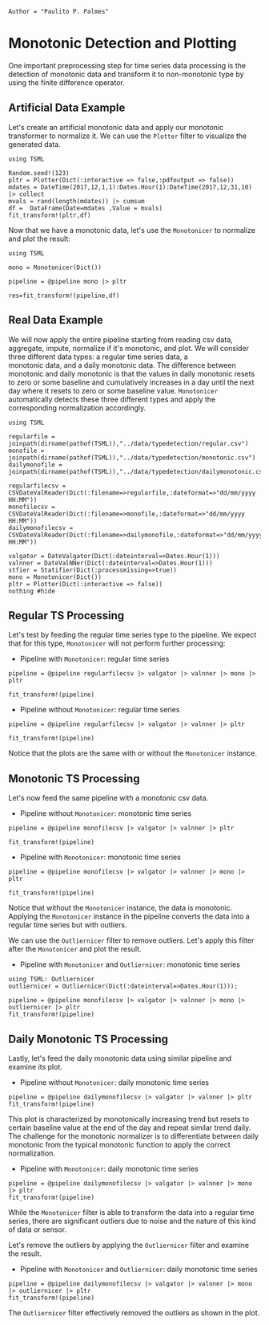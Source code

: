 ```@meta
Author = "Paulito P. Palmes"
```

# Monotonic Detection and Plotting

One important preprocessing step for time series data processing is the detection 
of monotonic data and transform it to non-monotonic type by using the finite difference
operator.

## Artificial Data Example

Let's create an artificial monotonic data and apply our monotonic transformer to normalize it.
We can use the `Plotter` filter to visualize the generated data.

```@example mono
using TSML

Random.seed!(123)
pltr = Plotter(Dict(:interactive => false,:pdfoutput => false))
mdates = DateTime(2017,12,1,1):Dates.Hour(1):DateTime(2017,12,31,10) |> collect
mvals = rand(length(mdates)) |> cumsum
df =  DataFrame(Date=mdates ,Value = mvals)
fit_transform!(pltr,df)
```

Now that we have a monotonic data, let's use the `Monotonicer` to normalize and plot the result:

```@example mono
using TSML

mono = Monotonicer(Dict())

pipeline = @pipeline mono |> pltr

res=fit_transform!(pipeline,df)
```

## Real Data Example

We will now apply the entire pipeline 
starting from reading csv data, aggregate, impute, normalize
if it's monotonic, and plot. We will consider three 
different data types: a regular time series data, a  
monotonic data, and a daily monotonic data. The difference between  
monotonic and daily monotonic is that the values in daily monotonic resets to 
zero or some baseline and cumulatively increases in a day until the 
next day where it resets to zero or some baseline value. `Monotonicer`
automatically detects these three different types and apply the corresponding
normalization accordingly.

```@example mono
using TSML

regularfile = joinpath(dirname(pathof(TSML)),"../data/typedetection/regular.csv")
monofile = joinpath(dirname(pathof(TSML)),"../data/typedetection/monotonic.csv")
dailymonofile = joinpath(dirname(pathof(TSML)),"../data/typedetection/dailymonotonic.csv")

regularfilecsv = CSVDateValReader(Dict(:filename=>regularfile,:dateformat=>"dd/mm/yyyy HH:MM"))
monofilecsv = CSVDateValReader(Dict(:filename=>monofile,:dateformat=>"dd/mm/yyyy HH:MM"))
dailymonofilecsv = CSVDateValReader(Dict(:filename=>dailymonofile,:dateformat=>"dd/mm/yyyy HH:MM"))

valgator = DateValgator(Dict(:dateinterval=>Dates.Hour(1)))
valnner = DateValNNer(Dict(:dateinterval=>Dates.Hour(1)))
stfier = Statifier(Dict(:processmissing=>true))
mono = Monotonicer(Dict())
pltr = Plotter(Dict(:interactive => false))
nothing #hide
```

## Regular TS Processing
Let's test by feeding the regular time series type to the pipeline. We expect that for this type,
`Monotonicer` will not perform further processing:


- Pipeline with `Monotonicer`: regular time series
```@example mono
pipeline = @pipeline regularfilecsv |> valgator |> valnner |> mono |> pltr

fit_transform!(pipeline)
```

- Pipeline without `Monotonicer`: regular time series
```@example mono
pipeline = @pipeline regularfilecsv |> valgator |> valnner |> pltr

fit_transform!(pipeline)
```

Notice that the plots are the same with or without the `Monotonicer` instance.

## Monotonic TS Processing
Let's now feed the same pipeline with a monotonic csv data.

- Pipeline without `Monotonicer`: monotonic time series
```@example mono
pipeline = @pipeline monofilecsv |> valgator |> valnner |> pltr

fit_transform!(pipeline)
```

- Pipeline with `Monotonicer`: monotonic time series
```@example mono
pipeline = @pipeline monofilecsv |> valgator |> valnner |> mono |> pltr

fit_transform!(pipeline)
```

Notice that without the `Monotonicer` instance, the data is monotonic. Applying
the `Monotonicer` instance in the pipeline converts the data into
a regular time series but with outliers.

We can use the `Outliernicer` filter to remove outliers. Let's apply this filter after the
`Monotonicer` and plot the result.

- Pipeline with `Monotonicer` and `Outliernicer`: monotonic time series
```@example mono
using TSML: Outliernicer
outliernicer = Outliernicer(Dict(:dateinterval=>Dates.Hour(1)));

pipeline = @pipeline monofilecsv |> valgator |> valnner |> mono |>  outliernicer |> pltr
fit_transform!(pipeline)
```

## Daily Monotonic TS Processing
Lastly, let's feed the daily monotonic data using similar pipeline and examine its plot.

- Pipeline without `Monotonicer`: daily monotonic time series
```@example mono
pipeline = @pipeline dailymonofilecsv |> valgator |> valnner |> pltr
fit_transform!(pipeline)
```

This plot is characterized by monotonically increasing trend but resets to certain baseline value 
at the end of the day and repeat similar trend daily. The challenge for the monotonic normalizer
is to differentiate between daily monotonic from the typical monotonic function to apply
the correct normalization.

- Pipeline with `Monotonicer`: daily monotonic time series
```@example mono
pipeline = @pipeline dailymonofilecsv |> valgator |> valnner |> mono |> pltr
fit_transform!(pipeline)
```

While the `Monotonicer` filter is able to transform the data into a regular time series,
there are significant outliers due to noise and the nature of this kind of data or sensor.

Let's remove the outliers by applying the `Outliernicer` filter and examine the result.

- Pipeline with `Monotonicer` and `Outliernicer`: daily monotonic time series
```@example mono
pipeline = @pipeline dailymonofilecsv |> valgator |> valnner |> mono |> outliernicer |> pltr
fit_transform!(pipeline)
```

The `Outliernicer` filter effectively removed the outliers as shown in the plot.
